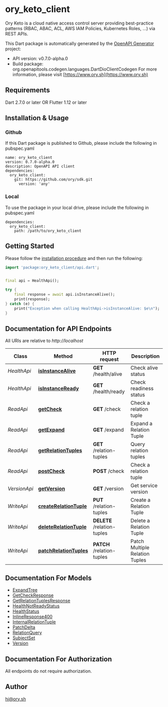 # ory_keto_client
Ory Keto is a cloud native access control server providing best-practice patterns (RBAC, ABAC, ACL, AWS IAM Policies, Kubernetes Roles, ...) via REST APIs.

This Dart package is automatically generated by the [OpenAPI Generator](https://openapi-generator.tech) project:

- API version: v0.7.0-alpha.0
- Build package: org.openapitools.codegen.languages.DartDioClientCodegen
For more information, please visit [https://www.ory.sh](https://www.ory.sh)

## Requirements

Dart 2.7.0 or later OR Flutter 1.12 or later

## Installation & Usage

### Github
If this Dart package is published to Github, please include the following in pubspec.yaml
```
name: ory_keto_client
version: 0.7.0-alpha.0
description: OpenAPI API client
dependencies:
  ory_keto_client:
    git: https://github.com/ory/sdk.git
      version: 'any'
```

### Local
To use the package in your local drive, please include the following in pubspec.yaml
```
dependencies:
  ory_keto_client:
    path: /path/to/ory_keto_client
```

## Getting Started

Please follow the [installation procedure](#installation--usage) and then run the following:

```dart
import 'package:ory_keto_client/api.dart';


final api = HealthApi();

try {
    final response = await api.isInstanceAlive();
    print(response);
} catch (e) {
    print("Exception when calling HealthApi->isInstanceAlive: $e\n");
}

```

## Documentation for API Endpoints

All URIs are relative to *http://localhost*

Class | Method | HTTP request | Description
------------ | ------------- | ------------- | -------------
*HealthApi* | [**isInstanceAlive**](doc/HealthApi.md#isinstancealive) | **GET** /health/alive | Check alive status
*HealthApi* | [**isInstanceReady**](doc/HealthApi.md#isinstanceready) | **GET** /health/ready | Check readiness status
*ReadApi* | [**getCheck**](doc/ReadApi.md#getcheck) | **GET** /check | Check a relation tuple
*ReadApi* | [**getExpand**](doc/ReadApi.md#getexpand) | **GET** /expand | Expand a Relation Tuple
*ReadApi* | [**getRelationTuples**](doc/ReadApi.md#getrelationtuples) | **GET** /relation-tuples | Query relation tuples
*ReadApi* | [**postCheck**](doc/ReadApi.md#postcheck) | **POST** /check | Check a relation tuple
*VersionApi* | [**getVersion**](doc/VersionApi.md#getversion) | **GET** /version | Get service version
*WriteApi* | [**createRelationTuple**](doc/WriteApi.md#createrelationtuple) | **PUT** /relation-tuples | Create a Relation Tuple
*WriteApi* | [**deleteRelationTuple**](doc/WriteApi.md#deleterelationtuple) | **DELETE** /relation-tuples | Delete a Relation Tuple
*WriteApi* | [**patchRelationTuples**](doc/WriteApi.md#patchrelationtuples) | **PATCH** /relation-tuples | Patch Multiple Relation Tuples


## Documentation For Models

 - [ExpandTree](doc/ExpandTree.md)
 - [GetCheckResponse](doc/GetCheckResponse.md)
 - [GetRelationTuplesResponse](doc/GetRelationTuplesResponse.md)
 - [HealthNotReadyStatus](doc/HealthNotReadyStatus.md)
 - [HealthStatus](doc/HealthStatus.md)
 - [InlineResponse400](doc/InlineResponse400.md)
 - [InternalRelationTuple](doc/InternalRelationTuple.md)
 - [PatchDelta](doc/PatchDelta.md)
 - [RelationQuery](doc/RelationQuery.md)
 - [SubjectSet](doc/SubjectSet.md)
 - [Version](doc/Version.md)


## Documentation For Authorization

 All endpoints do not require authorization.


## Author

hi@ory.sh


